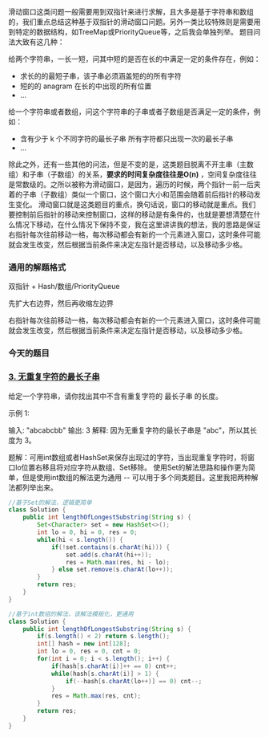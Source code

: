 滑动窗口这类问题一般需要用到双指针来进行求解，且大多是基于字符串和数组的，我们重点总结这种基于双指针的滑动窗口问题。另外一类比较特殊则是需要用到特定的数据结构，如TreeMap或PriorityQueue等，之后我会单独列举。
题目问法大致有这几种：

给两个字符串，一长一短，问其中短的是否在长的中满足一定的条件存在，例如：

- 求长的的最短子串，该子串必须涵盖短的的所有字符
- 短的的 anagram 在长的中出现的所有位置
- ...

给一个字符串或者数组，问这个字符串的子串或者子数组是否满足一定的条件，例如：

- 含有少于 k 个不同字符的最长子串
 所有字符都只出现一次的最长子串
- ...

除此之外，还有一些其他的问法，但是不变的是，这类题目脱离不开主串（主数组）和子串（子数组）的关系，**要求的时间复杂度往往是O(n)** ，空间复杂度往往是常数级的。之所以被称为滑动窗口，是因为，遍历的时候，两个指针一前一后夹着的子串（子数组）类似一个窗口，这个窗口大小和范围会随着前后指针的移动发生变化。
滑动窗口就是这类题目的重点，换句话说，窗口的移动就是重点。我们要控制前后指针的移动来控制窗口，这样的移动是有条件的，也就是要想清楚在什么情况下移动，在什么情况下保持不变，我在这里讲讲我的想法，我的思路是保证右指针每次往前移动一格，每次移动都会有新的一个元素进入窗口，这时条件可能就会发生改变，然后根据当前条件来决定左指针是否移动，以及移动多少格。

### 通用的解题格式
双指针 + Hash/数组/PriorityQueue

先扩大右边界，然后再收缩左边界

右指针每次往前移动一格，每次移动都会有新的一个元素进入窗口，这时条件可能就会发生改变，然后根据当前条件来决定左指针是否移动，以及移动多少格。
### 今天的题目
### [3. 无重复字符的最长子串](https://leetcode-cn.com/problems/longest-substring-without-repeating-characters/)
给定一个字符串，请你找出其中不含有重复字符的 最长子串 的长度。

示例 1:

输入: "abcabcbb"
输出: 3 
解释: 因为无重复字符的最长子串是 "abc"，所以其长度为 3。

题解：可用int数组或者HashSet来保存出现过的字符，当出现重复字符时，将窗口lo位置右移且将对应字符从数组、Set移除。
使用Set的解法思路和操作更为简单，但是使用int数组的解法更为通用 -- 可以用于多个同类题目。这里我把两种解法都列举出来。
``` Java
//基于Set的解法，逻辑更简单
class Solution {
    public int lengthOfLongestSubstring(String s) {
        Set<Character> set = new HashSet<>();
        int lo = 0, hi = 0, res = 0;
        while(hi < s.length()) {
            if(!set.contains(s.charAt(hi))) {
                set.add(s.charAt(hi++));
                res = Math.max(res, hi - lo);
            } else set.remove(s.charAt(lo++));
        }
        return res;
    }
}
```

```Java
//基于int数组的解法，该解法模板化，更通用
class Solution {
    public int lengthOfLongestSubstring(String s) {
        if(s.length() < 2) return s.length();
        int[] hash = new int[128];
        int lo = 0, res = 0, cnt = 0;
        for(int i = 0; i < s.length(); i++) {
            if(hash[s.charAt(i)]++ == 0) cnt++;
            while(hash[s.charAt(i)] > 1) {
                if(--hash[s.charAt(lo++)] == 0) cnt--;  
            }
            res = Math.max(res, cnt);
        }
        return res;
    }
}
```
